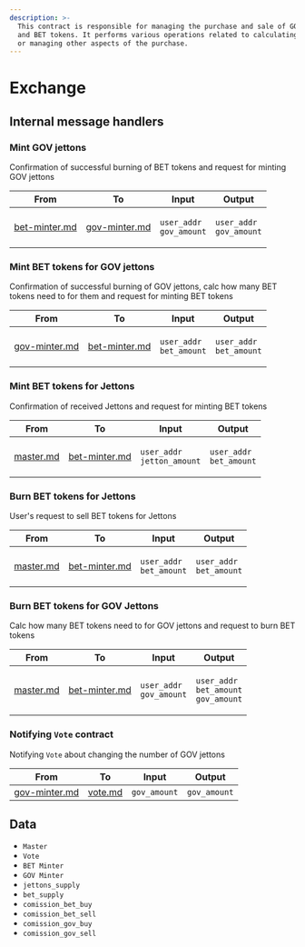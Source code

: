 ```yaml
---
description: >-
  This contract is responsible for managing the purchase and sale of GOV jettons
  and BET tokens. It performs various operations related to calculating interest
  or managing other aspects of the purchase.
---
```


# Exchange

## Internal message handlers

### Mint GOV jettons

Confirmation of successful burning of BET tokens and request for minting GOV jettons

| From                                     | To                                       | Input                                                    | Output                                                   |
|------------------------------------------|------------------------------------------|----------------------------------------------------------|----------------------------------------------------------|
| [bet-minter.md](bet-minter.md "mention") | [gov-minter.md](gov-minter.md "mention") | <p><code>user_addr</code><br><code>gov_amount</code></p> | <p><code>user_addr</code><br><code>gov_amount</code></p> |

### Mint BET tokens for GOV jettons

Confirmation of successful burning of GOV jettons, calc how many BET tokens need to for them and request for minting BET
tokens

| From                                     | To                                       | Input                                                    | Output                                                   |
|------------------------------------------|------------------------------------------|----------------------------------------------------------|----------------------------------------------------------|
| [gov-minter.md](gov-minter.md "mention") | [bet-minter.md](bet-minter.md "mention") | <p><code>user_addr</code><br><code>bet_amount</code></p> | <p><code>user_addr</code><br><code>bet_amount</code></p> |

### Mint BET tokens for Jettons

Confirmation of received Jettons and request for minting BET tokens

| From                             | To                                       | Input                                                       | Output                                                   |
|----------------------------------|------------------------------------------|-------------------------------------------------------------|----------------------------------------------------------|
| [master.md](master.md "mention") | [bet-minter.md](bet-minter.md "mention") | <p><code>user_addr</code><br><code>jetton_amount</code></p> | <p><code>user_addr</code><br><code>bet_amount</code></p> |

### Burn BET tokens for Jettons

User's request to sell BET tokens for Jettons

| From                             | To                                       | Input                                                    | Output                                                   |
|----------------------------------|------------------------------------------|----------------------------------------------------------|----------------------------------------------------------|
| [master.md](master.md "mention") | [bet-minter.md](bet-minter.md "mention") | <p><code>user_addr</code><br><code>bet_amount</code></p> | <p><code>user_addr</code><br><code>bet_amount</code></p> |

### Burn BET tokens for GOV Jettons

Calc how many BET tokens need to for GOV jettons and request to burn BET tokens

| From                             | To                                       | Input                                                    | Output                                                                              |
|----------------------------------|------------------------------------------|----------------------------------------------------------|-------------------------------------------------------------------------------------|
| [master.md](master.md "mention") | [bet-minter.md](bet-minter.md "mention") | <p><code>user_addr</code><br><code>gov_amount</code></p> | <p><code>user_addr</code><br><code>bet_amount</code><br><code>gov_amount</code></p> |

### Notifying `Vote` contract

Notifying `Vote` about changing the number of GOV jettons

| From                                     | To                           | Input        | Output       |
|------------------------------------------|------------------------------|--------------|--------------|
| [gov-minter.md](gov-minter.md "mention") | [vote.md](vote.md "mention") | `gov_amount` | `gov_amount` |

## Data

* `Master`
* `Vote`
* `BET Minter`
* `GOV Minter`
* `jettons_supply`
* `bet_supply`
* `comission_bet_buy`
* `comission_bet_sell`
* `comission_gov_buy`
* `comission_gov_sell`
